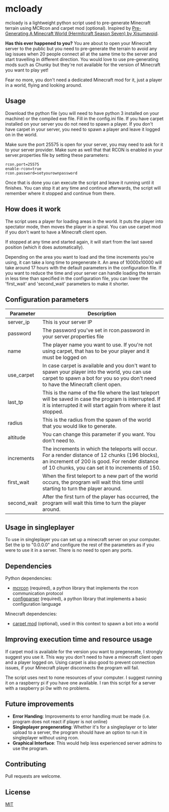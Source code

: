 # mcloady

mcloady is a lightweight python script used to pre-generate Minecraft terrain using MCRcon and carpet mod (optional). Inspired by [Pre-Generating A Minecraft World (Hermitcraft Season Seven) by Xisumavoid](https://www.youtube.com/watch?v=eA35S2GW-jI).

**Has this ever happened to you?** You are about to open your Minecraft server to the public but you need to pre-generate the terrain to avoid any lag issues when 20 people connect all at the same time to the server and start travelling in different direction. You would love to use pre-generating mods such as Chunky but they're not available for the version of Minecraft you want to play yet!

Fear no more, you don't need a dedicated Minecraft mod for it, just a player in a world, flying and looking around.

## Usage
Download the python file (you will need to have python 3 installed on your machine) or the compiled exe file. Fill in the config.ini file. If you have carpet installed on your server you do not need to spawn a player. If you don't have carpet in your server, you need to spawn a player and leave it logged on in the world.

Make sure the port 25575 is open for your server, you may need to ask for it to your server provider. Make sure as well that that RCON is enabled in your server.properties file by setting these parameters:

```
rcon.port=25575
enable-rcon=true
rcon.password=setyourownpassword
```

Once that is done you can execute the script and leave it running until it finishes. You can stop it at any time and continue afterwards, the script will remember where it stopped and continue from there.

## How does it work
The script uses a player for loading areas in the world. It puts the player into spectator mode, then moves the player in a spiral. You can use carpet mod if you don't want to have a Minecraft client open.

If stopped at any time and started again, it will start from the last saved position (which it does automatically).

Depending on the area you want to load and the time increments you're using, it can take a long time to pregenerate it. An area of 10000x10000 will take around 17 hours with the default parameters in the configuration file. If you want to reduce the time and your server can handle loading the terrain in less time than specified in the configuration file, you can lower the 'first_wait' and 'second_wait' parameters to make it shorter.

## Configuration parameters
| Parameter   | Description                                                                                                                                                                                            |
|-------------|--------------------------------------------------------------------------------------------------------------------------------------------------------------------------------------------------------|
| server_ip   | This is your server IP                                                                                                                                                                                 |
| password    | The password you've set in rcon.password in your server.properties file                                                                                                                                |
| name        | The player name you want to use. If you're not using carpet, that has to be your player and it must be logged on                                                               |
| use_carpet  | In case carpet is available and you don't want to spawn your player into the world, you can use carpet to spawn a bot for you so you don't need to have the Minecraft client open.                     |
| last_tp     | This is the name of the file where the last teleport will be saved in case the program is interrupted. If it is interrupted it will start again from where it last stopped.                            |
| radius      | This is the radius from the spawn of the world that you would like to generate.                                                                                                                        |
| altitude    | You can change this parameter if you want. You don't need to.                                                                                                                                          |
| increments  | The increments in which the teleports will occur. For a render distance of 12 chunks (196 blocks), an increment of 200 is good. For render distance of 10 chunks, you can set it to increments of 150. |
| first_wait  | When the first teleport to a new part of the world occurs, the program will wait this time until starting to turn the player around.                                                                   |
| second_wait | After the first turn of the player has occurred, the program will wait this time to turn the player around.                                                                                            |

## Usage in singleplayer
To use in singleplayer you can set up a minecraft server on your computer. Set the ip to "0.0.0.0" and configure the rest of the parameters as if you were to use it in a server. There is no need to open any ports.

## Dependencies
Python dependencies:
- [mcrcon](https://pypi.org/project/mcrcon/) (required), a python library that implements the rcon communication protocol
- [configparser](https://docs.python.org/3/library/configparser.html) (required), a python library that implements a basic configuration language

Minecraft dependencies:
- [carpet mod](https://github.com/gnembon/fabric-carpet/wiki) (optional), used in this context to spawn a bot into a world

## Improving execution time and resource usage
If carpet mod is available for the version you want to pregenerate, I strongly suggest you use it. This way you don't need to have a minecraft client open and a player logged on. Using carpet is also good to prevent connection issues, if your Minecraft player disconnects the program will fail.

The script uses next to none resources of your computer. I suggest running it on a raspberry pi if you have one available. I ran this script for a server with a raspberry pi 0w with no problems.

## Future improvements
- **Error Handing**: Improvements to error handling must be made (i.e. program does not react if player is not online)
- **Singleplayer pregenerating**: Whether it's for a singleplayer or to later upload to a server, the program should have an option to run it in singleplayer without using rcon.
- **Graphical Interface**: This would help less experienced server admins to use the program.

## Contributing
Pull requests are welcome.

## License
[MIT](https://choosealicense.com/licenses/mit/)

